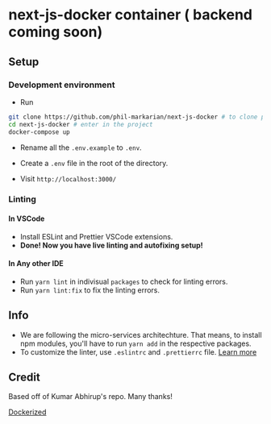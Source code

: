 # next-js-docker container ( backend coming soon)



## Setup

### Development environment

- Run

```bash
git clone https://github.com/phil-markarian/next-js-docker # to clone project
cd next-js-docker # enter in the project
docker-compose up
```

- Rename all the `.env.example` to `.env`.

- Create a `.env` file in the root of the directory.

- Visit `http://localhost:3000/`

### Linting

#### In VSCode

- Install ESLint and Prettier VSCode extensions.
- **Done! Now you have live linting and autofixing setup!**

#### In Any other IDE

- Run `yarn lint` in indivisual `packages` to check for linting errors.
- Run `yarn lint:fix` to fix the linting errors.

##  Info

- We are following the micro-services architechture. That means, to install npm modules, you'll have to run `yarn add` in the respective packages.
- To customize the linter, use `.eslintrc` and `.prettierrc` file. [Learn more](https://eslint.org)

##  Credit

Based off of Kumar Abhirup's repo. Many thanks!

[Dockerized](https://github.com/kumarabhirup/dockerized)

